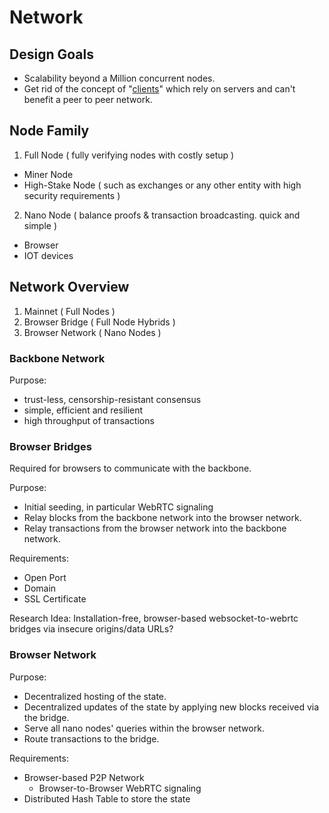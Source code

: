 # Network

## Design Goals
- Scalability beyond a Million concurrent nodes.
- Get rid of the concept of  "[clients](https://en.bitcoin.it/wiki/Clients)" which rely on servers and can't benefit a peer to peer network.

## Node Family
1. Full Node ( fully verifying nodes with costly setup )
  - Miner Node
  - High-Stake Node ( such as exchanges or any other entity with high security requirements )
2. Nano Node ( balance proofs & transaction broadcasting. quick and simple )
  - Browser
  - IOT devices

## Network Overview
1. Mainnet ( Full Nodes )
2. Browser Bridge ( Full Node Hybrids )
3. Browser Network ( Nano Nodes )

### Backbone Network
Purpose:
- trust-less, censorship-resistant consensus
- simple, efficient and resilient
- high throughput of transactions

### Browser Bridges
Required for browsers to communicate with the backbone.

Purpose:
- Initial seeding, in particular WebRTC signaling
- Relay blocks from the backbone network into the browser network.
- Relay transactions from the browser network into the backbone network.

Requirements:
- Open Port
- Domain
- SSL Certificate

Research Idea: Installation-free, browser-based websocket-to-webrtc bridges via insecure origins/data URLs?

### Browser Network
Purpose:
- Decentralized hosting of the state.
- Decentralized updates of the state by applying new blocks received via the bridge.
- Serve all nano nodes' queries within the browser network.
- Route transactions to the bridge.

Requirements:
- Browser-based P2P Network
  - Browser-to-Browser WebRTC signaling
- Distributed Hash Table to store the state
